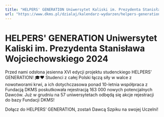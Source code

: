 ```yaml
---
title: "HELPERS' GENERATION Uniwersytet Kaliski im. Prezydenta Stanisława Wojciechowskiego 2024"
url: "https://www.dkms.pl/dzialaj/kalendarz-wydarzen/helpers-generation-uniwersytet-kaliski-im-prezydenta-stanislawa-wojciechowskiego-zima2024"
---
```


# HELPERS' GENERATION Uniwersytet Kaliski im. Prezydenta Stanisława Wojciechowskiego 2024

Przed nami odsłona jesienna XVI edycji projektu studenckiego HELPERS’ GENERATION! 🎓❤️ Studenci z całej Polski łączą siły w walce z nowotworami krwi, a ich dotychczasowa ponad 10\-letnia współpraca z Fundacją DKMS poskutkowała rejestracją 163 000 nowych potencjalnych Dawców. Już w grudniu na 57 uniwersytetach odbędą się akcje rejestracji do bazy Fundacji DKMS!


Dołącz do HELPERS’ GENERATION, zostań Dawcą Szpiku na swojej Uczelni!


